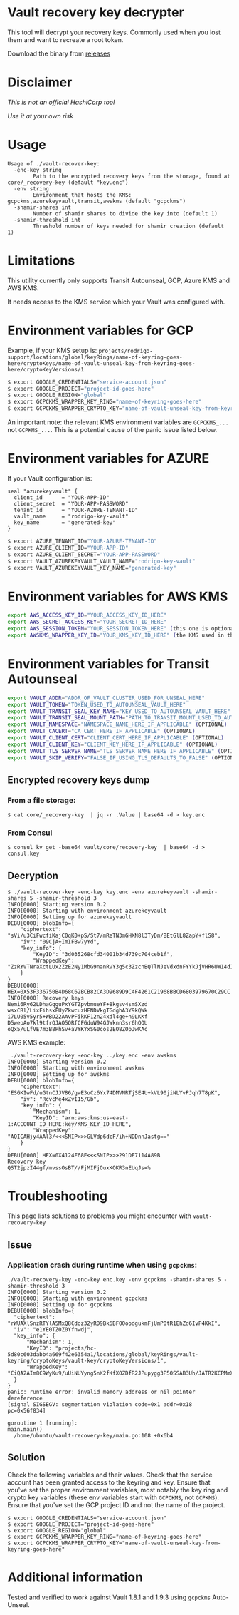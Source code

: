 # Vault recovery key decrypter

This tool will decrypt your recovery keys.
Commonly used when you lost them and want to recreate a root token.

Download the binary from [releases](https://github.com/bruj0/vault-recovery-key/releases/) 
# Disclaimer
*This is not an official HashiCorp tool*

*Use it at your own risk*

# Usage
```
Usage of ./vault-recover-key:
  -enc-key string
    	Path to the encrypted recovery keys from the storage, found at core/_recovery-key (default "key.enc")
  -env string
    	Environment that hosts the KMS: gcpckms,azurekeyvault,transit,awskms (default "gcpckms")
  -shamir-shares int
    	Number of shamir shares to divide the key into (default 1)
  -shamir-threshold int
    	Threshold number of keys needed for shamir creation (default 1)
```
# Limitations
This utility currently only supports Transit Autounseal, GCP, Azure KMS and AWS KMS.

It needs access to the KMS service which your Vault was configured with.

# Environment variables for GCP
Example, if your KMS setup is: `projects/rodrigo-support/locations/global/keyRings/name-of-keyring-goes-here/cryptoKeys/name-of-vault-unseal-key-from-keyring-goes-here/cryptoKeyVersions/1`

```sh
$ export GOOGLE_CREDENTIALS="service-account.json"
$ export GOOGLE_PROJECT="project-id-goes-here"
$ export GOOGLE_REGION="global"
$ export GCPCKMS_WRAPPER_KEY_RING="name-of-keyring-goes-here"
$ export GCPCKMS_WRAPPER_CRYPTO_KEY="name-of-vault-unseal-key-from-keyring-goes-here"
```

An important note: the relevant KMS environment variables are `GCPCKMS_...` not `GCPKMS_...`. This is a potential cause of the panic issue listed below.

# Environment variables for AZURE
If your Vault configuration is:

```
seal "azurekeyvault" {
  client_id      = "YOUR-APP-ID"
  client_secret  = "YOUR-APP-PASSWORD"
  tenant_id      = "YOUR-AZURE-TENANT-ID"
  vault_name     = "rodrigo-key-vault"
  key_name       = "generated-key"
}
```

```sh
$ export AZURE_TENANT_ID="YOUR-AZURE-TENANT-ID"
$ export AZURE_CLIENT_ID="YOUR-APP-ID"
$ export AZURE_CLIENT_SECRET="YOUR-APP-PASSWORD"
$ export VAULT_AZUREKEYVAULT_VAULT_NAME="rodrigo-key-vault"
$ export VAULT_AZUREKEYVAULT_KEY_NAME="generated-key"
```

# Environment variables for AWS KMS

```sh
export AWS_ACCESS_KEY_ID="YOUR_ACCESS_KEY_ID_HERE"
export AWS_SECRET_ACCESS_KEY="YOUR_SECRET_ID_HERE"
export AWS_SESSION_TOKEN="YOUR_SESSION_TOKEN_HERE" (this one is optional, if STS creds are used)
export AWSKMS_WRAPPER_KEY_ID="YOUR_KMS_KEY_ID_HERE" (the KMS used in the Vault HCL config)
```

# Environment variables for Transit Autounseal

```sh
export VAULT_ADDR="ADDR_OF_VAULT_CLUSTER_USED_FOR_UNSEAL_HERE"
export VAULT_TOKEN="TOKEN_USED_TO_AUTOUNSEAL_VAULT_HERE"
export VAULT_TRANSIT_SEAL_KEY_NAME="KEY_USED_TO_AUTOUNSEAL_VAULT_HERE"
export VAULT_TRANSIT_SEAL_MOUNT_PATH="PATH_TO_TRANSIT_MOUNT_USED_TO_AUTOUNSEAL_VAULT_HERE"
export VAULT_NAMESPACE="NAMESPACE_NAME_HERE_IF_APPLICABLE" (OPTIONAL)
export VAULT_CACERT="CA_CERT_HERE_IF_APPLICABLE" (OPTIONAL)
export VAULT_CLIENT_CERT="CLIENT_CERT_HERE_IF_APPLICABLE" (OPTIONAL)
export VAULT_CLIENT_KEY="CLIENT_KEY_HERE_IF_APPLICABLE" (OPTIONAL)
export VAULT_TLS_SERVER_NAME="TLS_SERVER_NAME_HERE_IF_APPLICABLE" (OPTIONAL)
export VAULT_SKIP_VERIFY="FALSE_IF_USING_TLS_DEFAULTS_TO_FALSE" (OPTIONAL)
```


## Encrypted recovery keys dump
### From a file storage:

```
$ cat core/_recovery-key  | jq -r .Value | base64 -d > key.enc
```

### From Consul
```
$ consul kv get -base64 vault/core/recovery-key  | base64 -d >  consul.key
```

## Decryption

```log
$ ./vault-recover-key -enc-key key.enc -env azurekeyvault -shamir-shares 5 -shamir-threshold 3
INFO[0000] Starting version 0.2
INFO[0000] Starting with environment azurekeyvault
INFO[0000] Setting up for azurekeyvault
DEBU[0000] blobInfo={
	"ciphertext": "sVi/u3CiFwcfiKajC0qK0+pS/St7/mReTN3mGHXN8l3TyDm/BEtGlL8ZapY+flS8",
	"iv": "09CjA+ImIFBw7yYd",
	"key_info": {
		"KeyID": "3d035268cfd34001b34d739c704ceb1f",
		"WrappedKey": "ZzRYVTNraXctLUx2ZzE2Ny1MbG9nanRvY3g5c3ZzcnBQTlNJeVdxdnFYYkJjVHR6UW14d1ZsaFBpdUVKbFliZW9qQk9UYmY5Q1hNQWpmVlAzVllsUDhtNThreW1qZl9IaFllZzAzNXdidmp3ZGZ2R1ZLV1YtSTZiOHJlVU9PdElsYTZTRmFRa3N2a0Y0cFBITGtwUVFoRG1tRVBHQ0huOXlXcUw0Q01XZWE1SDh6N2lRaGRham10cWgxRXZBS05zSWZwazVFaE9LemxWc1U1cXBQWHNhVmU5OVJiRVE1cV93aE11Y01HbzlQcU1ISGlPWmRzWGp3M25YWUc1RDNxUHRLQ3pmT2s5ZkFPUGhxNTktXzBuZm1LNVZqemtoQWpnMmNyT0F0VjVCemhNb3FNU2NhMXNXdXNpeDlId1FHVGNGTmw0SkdnRXRHb0VjMmhRUEp3MGpn"
	}
}
DEBU[0000] HEX=0X53F336750B4D68C62BCB82CA3D9689D9C4F4261C21968BBCD6803979670C29CC
INFO[0000] Recovery keys
Nemi6Ry62LDhaGqguPxYGTZpvbmueYF+8kgsv4smSXzd
wsxCRl/LixFihsxFUyZkwcuzHFNDVkgTGdghA3Y9kQWk
i7LU05v5yr5+WBD22AAvPFikKF12n24xdl4ge+n9LKKf
D5wepAo7kl9tfrQJAO5ORfCFGduW94GJWknn3sr6hOQU
oQx5/uLfVE7m3B8PhSv+aVYKYxSG0cos2EO8ZOpJwKAc
```

AWS KMS example:

```log
 ./vault-recovery-key -enc-key ../key.enc -env awskms
INFO[0000] Starting version 0.2
INFO[0000] Starting with environment awskms
INFO[0000] Setting up for awskms
DEBU[0000] blobInfo={
	"ciphertext": "ESGKIwFd/uGtnCJJV86/gwE3oCz6Yx74DMVNRTjSE4U+kVL90jiNLYvPJqh7T8pK",
	"iv": "RcvcMe4xZvI15/Gb",
	"key_info": {
		"Mechanism": 1,
		"KeyID": "arn:aws:kms:us-east-1:ACCOUNT_ID_HERE:key/KMS_KEY_ID_HERE",
		"WrappedKey": "AQICAHjy4AAl3/<<<SNIP>>>GLVdp6dcF/ih+NDDnnJastg=="
	}
}
DEBU[0000] HEX=0X4124F68E<<<SNIP>>>291DE7114A89B
Recovery key
QST2jpzI44gf/mvssOsBT//FjMIFjOuxKOKR3nEUqJs=%
```

# Troubleshooting
This page lists solutions to problems you might encounter with `vault-recovery-key`

## Issue
### Application crash during runtime when using `gcpckms`:
  ```
  ./vault-recovery-key -enc-key enc.key -env gcpckms -shamir-shares 5 -shamir-threshold 3
INFO[0000] Starting version 0.2
INFO[0000] Starting with environment gcpckms
INFO[0000] Setting up for gcpckms
DEBU[0000] blobInfo={
	"ciphertext": "rWUAXlSnzRTYlA5MxQ8Cdoz32yRD9Bk6BF00oodgukmFjUmP0tR1EhZd6IvP4KkI",
	"iv": "e1YE0TZ0Z0Yfnwdj",
	"key_info": {
		"Mechanism": 1,
		"KeyID": "projects/hc-5d80c603dabb4a669f42e6354a1/locations/global/keyRings/vault-keyring/cryptoKeys/vault-key/cryptoKeyVersions/1",
		"WrappedKey": "CiQA2AIm8C9WyKu9/uUiNUYyng5nK2fKfX0ZDfR2JPupygg3P50SSAB3Uh/JATR2KCPMmXS3e6gkE3UwBXnFr3Bky06Z83lKS/7QOp4bmJXhcckML17F5MdIFyZXmrFLoi1tN44mEROYiE9TQGcUvA=="
	}
}
panic: runtime error: invalid memory address or nil pointer dereference
[signal SIGSEGV: segmentation violation code=0x1 addr=0x18 pc=0x56f834]

goroutine 1 [running]:
main.main()
	/home/ubuntu/vault-recovery-key/main.go:108 +0x6b4
  ```
## Solution
Check the following variables and their values. Check that the service account has been granted access to the keyring and key. Ensure that you've set the proper environment variables, most notably the key ring and crypto key variables (these env variables start with `GCPCKMS`, not `GCPKMS`). Ensure that you've set the GCP project ID and not the name of the project.

```
$ export GOOGLE_CREDENTIALS="service-account.json"
$ export GOOGLE_PROJECT="project-id-goes-here"
$ export GOOGLE_REGION="global"
$ export GCPCKMS_WRAPPER_KEY_RING="name-of-keyring-goes-here"
$ export GCPCKMS_WRAPPER_CRYPTO_KEY="name-of-vault-unseal-key-from-keyring-goes-here"
```
# Additional information
Tested and verified to work against Vault 1.8.1 and 1.9.3 using `gcpckms` Auto-Unseal.
